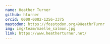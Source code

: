 ```yaml
---
name: Heather Turner
github: hturner
orcid: 0000-0002-1256-3375
mastodon: https://fosstodon.org/@HeathrTurnr
img: img/team/maelle_salmon.jpg
link: https://www.heatherturner.net/
---
```

